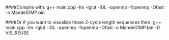 ####Compile with:
g++ main.cpp -lm -lglut -lGL -openmp -fopenmp -Ofast -o MandelOMP.bin

####Or if you want to visualize those 2-cycle length sequences then:
g++ main.cpp -lm -lglut -lGL -openmp -fopenmp -Ofast -o MandelOMP.bin -D VIS_REUSE
